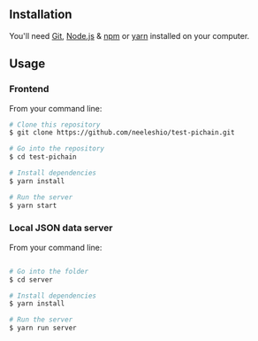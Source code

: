 ## Installation

You'll need [Git](https://git-scm.com), [Node.js](https://nodejs.org/en/download/) & [npm](http://npmjs.com) or [yarn](https://classic.yarnpkg.com/en/docs/install/#windows-stable) installed on your computer.

## Usage
### Frontend

From your command line:

```bash
# Clone this repository
$ git clone https://github.com/neeleshio/test-pichain.git

# Go into the repository
$ cd test-pichain

# Install dependencies
$ yarn install

# Run the server
$ yarn start
```

### Local JSON data server

From your command line:

```bash

# Go into the folder
$ cd server

# Install dependencies
$ yarn install

# Run the server
$ yarn run server
```
